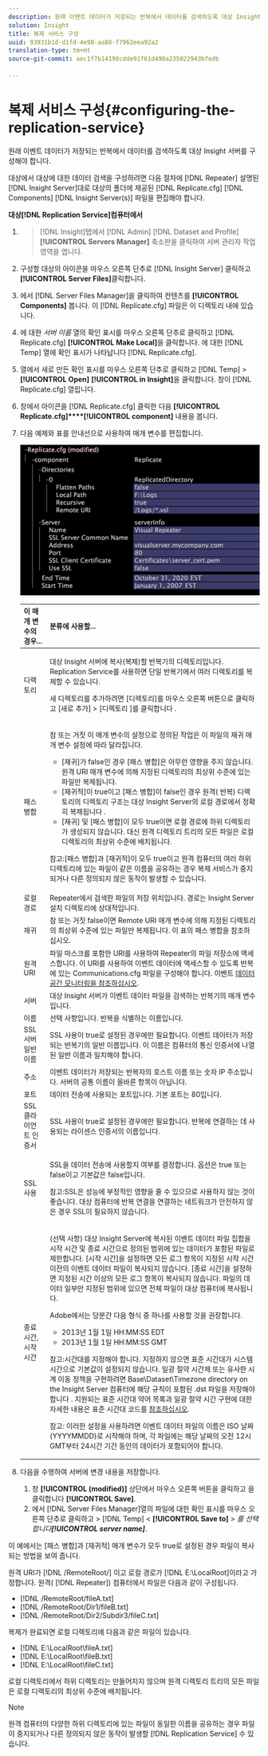 ```yaml
---
description: 원래 이벤트 데이터가 저장되는 반복에서 데이터를 검색하도록 대상 Insight 서버를 구성해야 합니다.
solution: Insight
title: 복제 서비스 구성
uuid: 93931b1d-d1fd-4e98-aa88-f7962eea92a2
translation-type: tm+mt
source-git-commit: aec1f7b14198cdde91f61d490a235022943bfedb

---
```



# 복제 서비스 구성{#configuring-the-replication-service}

원래 이벤트 데이터가 저장되는 반복에서 데이터를 검색하도록 대상 Insight 서버를 구성해야 합니다.

대상에서 대상에 대한 데이터 검색을 구성하려면 다음 절차에 [!DNL Repeater] 설명된 [!DNL Insight Server]대로 대상의 폴더에 제공된 [!DNL Replicate.cfg] [!DNL Components] [!DNL Insight Server(s)] 파일을 편집해야 합니다.

**대상[!DNL Replication Service]컴퓨터에서**

1. > [!DNL Insight]탭에서 [!DNL Admin] [!DNL Dataset and Profile] **[!UICONTROL Servers Manager]** 축소판을 클릭하여 서버 관리자 작업 영역을 엽니다.
1. 구성할 대상의 아이콘을 마우스 오른쪽 단추로 [!DNL Insight Server] 클릭하고 **[!UICONTROL Server Files]**&#x200B;클릭합니다.
1. 에서 [!DNL Server Files Manager]을 클릭하여 컨텐츠를 **[!UICONTROL Components]** 봅니다. 이 [!DNL Replicate.cfg] 파일은 이 디렉토리 내에 있습니다.
1. 에 대한 *서버 이름* 열의 확인 표시를 마우스 오른쪽 단추로 클릭하고 [!DNL Replicate.cfg] **[!UICONTROL Make Local]**&#x200B;을 클릭합니다. 에 대한 [!DNL Temp] 열에 확인 표시가 나타납니다 [!DNL Replicate.cfg].
1. 열에서 새로 만든 확인 표시를 마우스 오른쪽 단추로 클릭하고 [!DNL Temp] > **[!UICONTROL Open]** **[!UICONTROL in Insight]**&#x200B;을 클릭합니다. 창이 [!DNL Replicate.cfg] 열립니다.
1. 창에서 아이콘을 [!DNL Replicate.cfg] 클릭한 다음 **[!UICONTROL Replicate.cfg]****[!UICONTROL component]** 내용을 봅니다.
1. 다음 예제와 표를 안내선으로 사용하여 매개 변수를 편집합니다.

   ![단계 정보](assets/cfg_ReplicateFile.png)

   <table id="table_F32D4BFA2D834BBB81DF8F84417CA969"> 
   <thead> 
   <tr> 
      <th colname="col1" class="entry"> 이 매개 변수의 경우... </th> 
      <th colname="col2" class="entry"> 분류에 사용할... </th> 
   </tr> 
   </thead>
   <tbody> 
   <tr> 
      <td colname="col1"> 디렉토리 </td> 
      <td colname="col2"> <p>대상 Insight <span class="wintitle"> 서버에</span> 복사(복제)할 반복기의 <span class="keyword"> 디렉토리입니다</span>. Replication <span class="wintitle"> Service를</span> 사용하면 단일 반복기에서 여러 디렉토리를 복제할 수 <span class="wintitle"> 있습니다</span>. </p> <p>새 디렉토리를 추가하려면 [디렉토리]를 마우스 오른쪽 버튼으로 <span class="uicontrol"> 클릭하고</span> [새로 <span class="uicontrol"> 추가] &gt; [디렉토리</span> ]를 클릭합니다 <span class="uicontrol"></span>. </p> </td> 
   </tr> 
   <tr> 
      <td colname="col1"> 패스 병합 </td> 
      <td colname="col2"> <p>참 또는 거짓 이 매개 변수의 설정으로 정의된 작업은 이 파일의 재귀 매개 변수 설정에 따라 달라집니다. 
      <ul id="ul_D4BF3C22FBEF41C290ED938EB57E0F27">
      <li id="li_CB85E5AF9E1B4441AA38C2DB8D4F1800">[재귀]가 false인 경우 [패스 병합]은 아무런 영향을 주지 않습니다. 원격 URI 매개 변수에 의해 지정된 디렉토리의 최상위 수준에 있는 파일만 복제됩니다. </li>
      <li id="li_8FDB351102344E3995035557445354BB">[재귀적]이 true이고 [패스 병합]이 false인 경우 원격(<span class="wintitle"> 반복</span>) 디렉토리의 디렉토리 구조는 대상 Insight Server의 로컬 경로에서 정확히 복제됩니다 <span class="keyword"></span>. </li>
      <li id="li_3114B191C73744658799E112C61AB004">[재귀] 및 [패스 병합]이 모두 true이면 로컬 경로에 하위 디렉토리가 생성되지 않습니다. 대신 원격 디렉토리 트리의 모든 파일은 로컬 디렉토리의 최상위 수준에 배치됩니다. </li>
      </ul></p> <p> <p>참고:[패스 병합]과 [재귀적]이 모두 true이고 원격 컴퓨터의 여러 하위 디렉토리에 있는 파일이 같은 이름을 공유하는 경우 복제 서비스가 중지되거나 <span class="wintitle"> 다른</span> 정의되지 않은 동작이 발생할 수 있습니다. </p> </p> </td> 
   </tr> 
   <tr> 
      <td colname="col1"> 로컬 경로 </td> 
      <td colname="col2">Repeater에서 검색한 파일의 저장 <span class="wintitle"> 위치입니다</span>. 경로는 Insight Server <span class="keyword"> 설치 디렉토리에</span> 상대적입니다. </td> 
   </tr> 
   <tr> 
      <td colname="col1"> 재귀 </td> 
      <td colname="col2"> 참 또는 거짓 false이면 Remote URI 매개 변수에 의해 지정된 디렉토리의 최상위 수준에 있는 파일만 복제됩니다. 이 표의 패스 병합을 참조하십시오. </td> 
   </tr> 
   <tr> 
      <td colname="col1"> 원격 URI </td> 
      <td colname="col2">파일 마스크를 포함한 URI를 사용하여 Repeater의 <span class="wintitle"> 파일</span> 저장소에 액세스합니다. 이 <span class="filepath"> URI를</span> 사용하여 이벤트 데이터에 액세스할 수 있도록 반복에 <span class="wintitle"></span> 있는 Communications.cfg 파일을 구성해야 합니다. 이벤트 <a href="../../../home/c-inst-svr/c-admin-inst-svr/c-mntr-disk-spc/t-mntr-evt-data-spc.md#task-a54d4bd16b96437f943cd09e5d848440"> 데이터 공간 모니터링을 참조하십시오</a>. </td> 
   </tr> 
   <tr> 
      <td colname="col1"> 서버 </td> 
      <td colname="col2">대상 Insight <span class="wintitle"> 서버가</span> 이벤트 데이터 파일을 <span class="keyword"> 검색하는</span> 반복기의 매개 변수입니다. </td> 
   </tr> 
   <tr> 
      <td colname="col1">  이름  </td> 
      <td colname="col2">선택 사항입니다. 반복을 식별하는 <span class="wintitle"> 이름입니다</span>. </td> 
   </tr> 
   <tr> 
      <td colname="col1"> SSL 서버 일반 이름 </td> 
      <td colname="col2">SSL 사용이 true로 설정된 경우에만 필요합니다. 이벤트 데이터가 저장되는 <span class="wintitle"> 반복기의</span> 일반 이름입니다. 이 이름은 컴퓨터의 통신 인증서에 나열된 일반 이름과 일치해야 합니다. </td> 
   </tr> 
   <tr> 
      <td colname="col1"> 주소 </td> 
      <td colname="col2">이벤트 데이터가 저장되는 <span class="wintitle"> 반복자의</span> 호스트 이름 또는 숫자 IP 주소입니다. 서버의 공통 이름이 올바른 항목이 아닙니다. </td> 
   </tr> 
   <tr> 
      <td colname="col1"> 포트 </td> 
      <td colname="col2"> 데이터 전송에 사용되는 포트입니다. 기본 포트는 80입니다. </td> 
   </tr> 
   <tr> 
      <td colname="col1"> SSL 클라이언트 인증서 </td> 
      <td colname="col2">SSL 사용이 true로 설정된 경우에만 필요합니다. 반복에 연결하는 데 사용되는 라이센스 인증서의 <span class="wintitle"> 이름입니다</span>. </td> 
   </tr> 
   <tr> 
      <td colname="col1"> SSL 사용 </td> 
      <td colname="col2"> <p>SSL을 데이터 전송에 사용할지 여부를 결정합니다. 옵션은 true 또는 false이고 기본값은 false입니다. </p> <p> <p>참고:SSL은 성능에 부정적인 영향을 줄 수 있으므로 사용하지 않는 것이 좋습니다. 대상 컴퓨터에 반복 연결을 연결하는 네트워크가 안전하지 않은 경우 <span class="wintitle"> SSL이</span> 필요하지 않습니다. </p> </p> </td> 
   </tr> 
   <tr> 
      <td colname="col1"> 종료 시간, 시작 시간 </td> 
      <td colname="col2"> <p>(선택 사항) 대상 Insight Server에 복사된 이벤트 데이터 파일 집합을 <span class="keyword"> 시작</span> 시간 및 종료 시간으로 정의된 범위에 있는 데이터가 포함된 파일로 제한합니다. [시작 시간]을 설정하면 모든 로그 항목이 지정된 시작 시간 이전의 이벤트 데이터 파일이 복사되지 않습니다. [종료 시간]을 설정하면 지정된 시간 이상의 모든 로그 항목이 복사되지 않습니다. 파일의 데이터 일부만 지정된 범위에 있으면 전체 파일이 대상 컴퓨터에 복사됩니다. </p> <p>Adobe에서는 당분간 다음 형식 중 하나를 사용할 것을 권장합니다. 
      <ul id="ul_AE15A159A4C043398B37AD56FDFD9DCA">
      <li id="li_4DEF0F13D13E43E39CBD1A0F32765F32">2013년 1월 1일 HH:MM:SS EDT </li>
      <li id="li_E3275312E93D4C1FAA028543DC21B51A">2013년 1월 1일 HH:MM:SS GMT </li>
      </ul></p> <p> <p>참고:시간대를 지정해야 합니다. 지정하지 않으면 표준 시간대가 시스템 시간으로 기본값이 설정되지 않습니다. 일광 절약 시간제 또는 유사한 시계 이동 정책을 구현하려면 Base\Dataset\Timezone directory on the  Insight Server <span class="filepath"> 컴퓨터에 해당 규칙이 포함된 .dst</span> 파일을 저장해야 <span class="keyword"> 합니다</span> . 지원되는 표준 시간대 약어 목록과 일광 절약 시간 구현에 대한 자세한 내용은 표준 시간대 코드를 <a href="../../../home/c-inst-svr/c-time-zn-cds.md#concept-eed5ba32d5d347cf94b76db83b29f211"> 참조하십시오</a>. </p> </p> <p> <p>참고: 이러한 설정을 사용하려면 이벤트 데이터 파일의 이름은 ISO 날짜(YYYYMMDD)로 시작해야 하며, 각 파일에는 해당 날짜의 오전 12시 GMT부터 24시간 기간 동안의 데이터가 포함되어야 합니다. </p> </p> </td> 
   </tr> 
   </tbody> 
   </table>

1. 다음을 수행하여 서버에 변경 내용을 저장합니다.

   1. 창 **[!UICONTROL (modified)]** 상단에서 마우스 오른쪽 버튼을 클릭하고 을 클릭합니다 **[!UICONTROL Save]**.
   1. 에서 [!DNL Server Files Manager]열의 파일에 대한 확인 표시를 마우스 오른쪽 단추로 클릭하고 > [!DNL Temp] &lt; **[!UICONTROL Save to]** > *를 선택합니다&#x200B;**[!UICONTROL server name]***.

<!-- <a id="example_A60DE2383CA341DCB512E52DE76ADA89"></a> -->

이 예에서는 [패스 병합]과 [재귀적] 매개 변수가 모두 true로 설정된 경우 파일이 복사되는 방법을 보여 줍니다.

원격 URI가 [!DNL /RemoteRoot/] 이고 로컬 경로가 [!DNL E:\LocalRoot\]이라고 가정합니다. 원격( [!DNL Repeater]) 컴퓨터에서 파일은 다음과 같이 구성됩니다.

* [!DNL /RemoteRoot/fileA.txt]
* [!DNL /RemoteRoot/Dir1/fileB.txt]
* [!DNL /RemoteRoot/Dir2/Subdir3/fileC.txt]

복제가 완료되면 로컬 디렉토리에 다음과 같은 파일이 있습니다.

* [!DNL E:\LocalRoot\fileA.txt]
* [!DNL E:\LocalRoot\fileB.txt]
* [!DNL E:\LocalRoot\fileC.txt]

로컬 디렉토리에서 하위 디렉토리는 만들어지지 않으며 원격 디렉토리 트리의 모든 파일은 로컬 디렉토리의 최상위 수준에 배치됩니다.

>[!NOTE]
>
>원격 컴퓨터의 다양한 하위 디렉토리에 있는 파일이 동일한 이름을 공유하는 경우 파일이 중지되거나 다른 정의되지 않은 동작이 발생할 [!DNL Replication Service] 수 있습니다.
